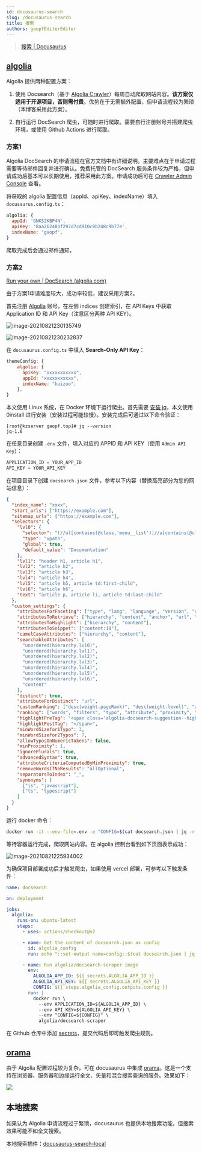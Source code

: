 ```yaml
---
id: docusaurus-search
slug: /docusaurus-search
title: 搜索
authors: gaopfEditerEditer
---
```


> [搜索 | Docusaurus](https://docusaurus.io/zh-CN/docs/search)

## [algolia](https://www.algolia.com/)

Algolia 提供两种配置方案：

1. 使用 Docsearch（基于 [Algolia Crawler](https://crawler.algolia.com/)）每周自动爬取网站内容。**该方案仅适用于开源项目，否则需付费**。优势在于无需额外配置，但申请流程较为繁琐（本博客采用此方案）。

2. 自行运行 DocSearch 爬虫，可随时进行爬取。需要自行注册账号并搭建爬虫环境，或使用 Github Actions 进行爬取。

### 方案1

Algolia DocSearch 的申请流程在官方文档中有详细说明。主要难点在于申请过程需要等待邮件回复并进行确认。免费托管的 DocSearch 服务条件较为严格，但申请成功后基本可以长期使用，推荐采用此方案。申请成功后可在 [Crawler Admin Console](https://crawler.algolia.com/admin/crawlers) 查看。

将获取的 algolia 配置信息（appId、apiKey、indexName）填入 `docusaurus.config.ts`：

```javascript title='docusaurus.config.ts'
algolia: {
  appId: 'GNK52KBP4N',
  apiKey: '8aa26248bf297d7cd910c9b248c9b77e',
  indexName: 'gaopf',
}
```

爬取完成后会通过邮件通知。

### 方案2

[Run your own | DocSearch (algolia.com)](https://docsearch.algolia.com/docs/run-your-own)

由于方案1申请难度较大，成功率较低，建议采用方案2。

首先注册 [Algolia](https://www.algolia.com/) 账号，在左侧 indices 创建索引，在 API Keys 中获取 Application ID 和 API Key（注意区分两种 API KEY）。

![image-20210821230135749](https://img.gaopf.top/LightPicture/2025/05/4786e20b0c902179.jpg)

![image-20210821230232837](https://img.gaopf.top/LightPicture/2025/05/35f2cf8370cf8daf.jpg)

在 `docusaurus.config.ts` 中填入 **Search-Only API Key**：

```js
themeConfig: {
    algolia: {
      apiKey: "xxxxxxxxxxx",
      appId: "xxxxxxxxxxx",
      indexName: "kuizuo",
    },
}
```

本文使用 Linux 系统，在 Docker 环境下运行爬虫。首先需要 [安装 jq](https://github.com/stedolan/jq/wiki/Installation#zero-install)，本文使用 0install 进行安装（安装过程可能较慢）。安装完成后可通过以下命令验证：

```
[root@kzserver gaopf.top]# jq --version
jq-1.6
```

在任意目录创建 `.env` 文件，填入对应的 APPID 和 API KEY（使用 `Admin API Key`）：

```js
APPLICATION_ID = YOUR_APP_ID
API_KEY = YOUR_API_KEY
```

在项目目录下创建 `docsearch.json` 文件，参考以下内容（替换高亮部分为您的网站信息）：

```json title='docsearch.json' {2-4}
{
  "index_name": "xxxx",
  "start_urls": ["https://example.com"],
  "sitemap_urls": ["https://example.com"],
  "selectors": {
    "lvl0": {
      "selector": "(//ul[contains(@class,'menu__list')]//a[contains(@class, 'menu__link menu__link--sublist menu__link--active')]/text() | //nav[contains(@class, 'navbar')]//a[contains(@class, 'navbar__link--active')]/text())[last()]",
      "type": "xpath",
      "global": true,
      "default_value": "Documentation"
    },
    "lvl1": "header h1, article h1",
    "lvl2": "article h2",
    "lvl3": "article h3",
    "lvl4": "article h4",
    "lvl5": "article h5, article td:first-child",
    "lvl6": "article h6",
    "text": "article p, article li, article td:last-child"
  },
  "custom_settings": {
    "attributesForFaceting": ["type", "lang", "language", "version", "docusaurus_tag"],
    "attributesToRetrieve": ["hierarchy", "content", "anchor", "url", "url_without_anchor", "type"],
    "attributesToHighlight": ["hierarchy", "content"],
    "attributesToSnippet": ["content:10"],
    "camelCaseAttributes": ["hierarchy", "content"],
    "searchableAttributes": [
      "unordered(hierarchy.lvl0)",
      "unordered(hierarchy.lvl1)",
      "unordered(hierarchy.lvl2)",
      "unordered(hierarchy.lvl3)",
      "unordered(hierarchy.lvl4)",
      "unordered(hierarchy.lvl5)",
      "unordered(hierarchy.lvl6)",
      "content"
    ],
    "distinct": true,
    "attributeForDistinct": "url",
    "customRanking": ["desc(weight.pageRank)", "desc(weight.level)", "asc(weight.position)"],
    "ranking": ["words", "filters", "typo", "attribute", "proximity", "exact", "custom"],
    "highlightPreTag": "<span class='algolia-docsearch-suggestion--highlight'>",
    "highlightPostTag": "</span>",
    "minWordSizefor1Typo": 3,
    "minWordSizefor2Typos": 7,
    "allowTyposOnNumericTokens": false,
    "minProximity": 1,
    "ignorePlurals": true,
    "advancedSyntax": true,
    "attributeCriteriaComputedByMinProximity": true,
    "removeWordsIfNoResults": "allOptional",
    "separatorsToIndex": "_",
    "synonyms": [
      ["js", "javascript"],
      ["ts", "typescript"]
    ]
  }
}
```

运行 docker 命令：

```bash
docker run -it --env-file=.env -e "CONFIG=$(cat docsearch.json | jq -r tostring)" algolia/docsearch-scraper
```

等待容器运行完成，爬取网站内容。在 algolia 控制台看到如下页面表示成功：

![image-20210821225934002](https://img.gaopf.top/image-20210821225934002.png)

为确保项目部署成功后才触发爬虫，如果使用 vercel 部署，可参考以下触发条件：

```yaml title='.github/workflows/docsearch.yml'
name: docsearch

on: deployment

jobs:
  algolia:
    runs-on: ubuntu-latest
    steps:
      - uses: actions/checkout@v2

      - name: Get the content of docsearch.json as config
        id: algolia_config
        run: echo "::set-output name=config::$(cat docsearch.json | jq -r tostring)"

      - name: Run algolia/docsearch-scraper image
        env:
          ALGOLIA_APP_ID: ${{ secrets.ALGOLIA_APP_ID }}
          ALGOLIA_API_KEY: ${{ secrets.ALGOLIA_API_KEY }}
          CONFIG: ${{ steps.algolia_config.outputs.config }}
        run: |
          docker run \
            --env APPLICATION_ID=${ALGOLIA_APP_ID} \
            --env API_KEY=${ALGOLIA_API_KEY} \
            --env "CONFIG=${CONFIG}" \
            algolia/docsearch-scraper
```

在 Github 仓库中添加 [secrets](https://docs.github.com/en/actions/security-guides/encrypted-secrets#creating-encrypted-secrets-for-a-repository)，提交代码后即可触发爬虫规则。

## [orama](https://docs.oramasearch.com/open-source/plugins/plugin-docusaurus)

由于 Algolia 配置过程较为复杂，可在 docusaurus 中集成 [orama](https://docs.oramasearch.com/open-source/plugins/plugin-docusaurus)。这是一个支持在浏览器、服务器和边缘运行全文、矢量和混合搜索查询的服务。效果如下：

![](https://img.gaopf.top/2024/0118082834-202401180828818.png)

## 本地搜索

如果认为 Algolia 申请流程过于繁琐，docusaurus 也提供本地搜索功能，但搜索效果可能不如全文搜索。

本地搜索插件：[docusaurus-search-local](https://github.com/cmfcmf/docusaurus-search-local)
